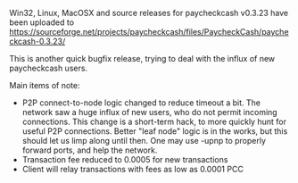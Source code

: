 Win32, Linux, MacOSX and source releases for paycheckcash v0.3.23 have been uploaded to
https://sourceforge.net/projects/paycheckcash/files/PaycheckCash/paycheckcash-0.3.23/

This is another quick bugfix release, trying to deal with the influx of new paycheckcash users.

Main items of note:

* P2P connect-to-node logic changed to reduce timeout a bit.  The network saw a huge influx of new users, who do not permit incoming connections.  This change is a short-term hack, to more quickly hunt for useful P2P connections.  Better "leaf node" logic is in the works, but this should let us limp along until then.  One may use -upnp to properly forward ports, and help the network.
* Transaction fee reduced to 0.0005 for new transactions
* Client will relay transactions with fees as low as 0.0001 PCC
